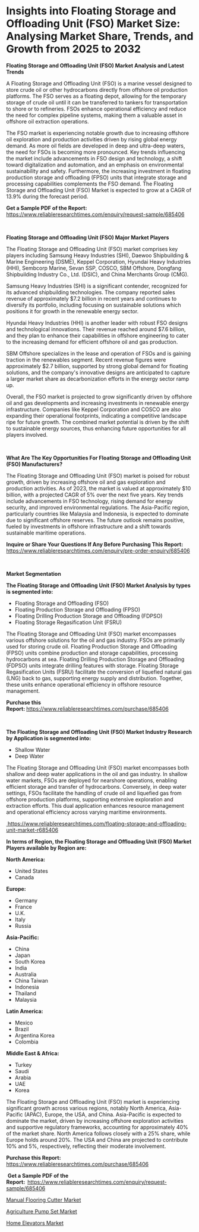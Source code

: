 <p><h1>Insights into Floating Storage and Offloading Unit (FSO) Market Size: Analysing Market Share, Trends, and Growth from 2025 to 2032</h1></p><p><strong>Floating Storage and Offloading Unit (FSO) Market Analysis and Latest Trends</strong></p>
<p><p>A Floating Storage and Offloading Unit (FSO) is a marine vessel designed to store crude oil or other hydrocarbons directly from offshore oil production platforms. The FSO serves as a floating depot, allowing for the temporary storage of crude oil until it can be transferred to tankers for transportation to shore or to refineries. FSOs enhance operational efficiency and reduce the need for complex pipeline systems, making them a valuable asset in offshore oil extraction operations.</p><p>The FSO market is experiencing notable growth due to increasing offshore oil exploration and production activities driven by rising global energy demand. As more oil fields are developed in deep and ultra-deep waters, the need for FSOs is becoming more pronounced. Key trends influencing the market include advancements in FSO design and technology, a shift toward digitalization and automation, and an emphasis on environmental sustainability and safety. Furthermore, the increasing investment in floating production storage and offloading (FPSO) units that integrate storage and processing capabilities complements the FSO demand. The Floating Storage and Offloading Unit (FSO) Market is expected to grow at a CAGR of 13.9% during the forecast period.</p></p>
<p><strong>Get a Sample PDF of the Report:&nbsp;</strong> <a href="https://www.reliableresearchtimes.com/enquiry/request-sample/685406?utm_campaign=2220&utm_medium=2&utm_source=Github&utm_content=ia&utm_term=28022025&utm_id=floating-storage-and-offloading-unit-fso">https://www.reliableresearchtimes.com/enquiry/request-sample/685406</a></p>
<p>&nbsp;</p>
<p><strong>Floating Storage and Offloading Unit (FSO) Major Market Players</strong></p>
<p><p>The Floating Storage and Offloading Unit (FSO) market comprises key players including Samsung Heavy Industries (SHI), Daewoo Shipbuilding & Marine Engineering (DSME), Keppel Corporation, Hyundai Heavy Industries (HHI), Sembcorp Marine, Sevan SSP, COSCO, SBM Offshore, Dongfang Shipbuilding Industry Co., Ltd. (DSIC), and China Merchants Group (CMG). </p><p>Samsung Heavy Industries (SHI) is a significant contender, recognized for its advanced shipbuilding technologies. The company reported sales revenue of approximately $7.2 billion in recent years and continues to diversify its portfolio, including focusing on sustainable solutions which positions it for growth in the renewable energy sector.</p><p>Hyundai Heavy Industries (HHI) is another leader with robust FSO designs and technological innovations. Their revenue reached around $7.6 billion, and they plan to enhance their capabilities in offshore engineering to cater to the increasing demand for efficient offshore oil and gas production.</p><p>SBM Offshore specializes in the lease and operation of FSOs and is gaining traction in the renewables segment. Recent revenue figures were approximately $2.7 billion, supported by strong global demand for floating solutions, and the company's innovative designs are anticipated to capture a larger market share as decarbonization efforts in the energy sector ramp up.</p><p>Overall, the FSO market is projected to grow significantly driven by offshore oil and gas developments and increasing investments in renewable energy infrastructure. Companies like Keppel Corporation and COSCO are also expanding their operational footprints, indicating a competitive landscape ripe for future growth. The combined market potential is driven by the shift to sustainable energy sources, thus enhancing future opportunities for all players involved.</p></p>
<p>&nbsp;</p>
<p><strong>What Are The Key Opportunities For Floating Storage and Offloading Unit (FSO) Manufacturers?</strong></p>
<p><p>The Floating Storage and Offloading Unit (FSO) market is poised for robust growth, driven by increasing offshore oil and gas exploration and production activities. As of 2023, the market is valued at approximately $10 billion, with a projected CAGR of 5% over the next five years. Key trends include advancements in FSO technology, rising demand for energy security, and improved environmental regulations. The Asia-Pacific region, particularly countries like Malaysia and Indonesia, is expected to dominate due to significant offshore reserves. The future outlook remains positive, fueled by investments in offshore infrastructure and a shift towards sustainable maritime operations.</p></p>
<p><strong>Inquire or Share Your Questions If Any Before Purchasing This Report:</strong> <a href="https://www.reliableresearchtimes.com/enquiry/pre-order-enquiry/685406?utm_campaign=2220&utm_medium=2&utm_source=Github&utm_content=ia&utm_term=28022025&utm_id=floating-storage-and-offloading-unit-fso">https://www.reliableresearchtimes.com/enquiry/pre-order-enquiry/685406</a></p>
<p>&nbsp;</p>
<p><strong>Market Segmentation</strong></p>
<p><strong>The Floating Storage and Offloading Unit (FSO) Market Analysis by types is segmented into:</strong></p>
<p><ul><li>Floating Storage and Offloading (FSO)</li><li>Floating Production Storage and Offloading (FPSO)</li><li>Floating Drilling Production Storage and Offloading (FDPSO)</li><li>Floating Storage Regasification Unit (FSRU)</li></ul></p>
<p><p>The Floating Storage and Offloading Unit (FSO) market encompasses various offshore solutions for the oil and gas industry. FSOs are primarily used for storing crude oil. Floating Production Storage and Offloading (FPSO) units combine production and storage capabilities, processing hydrocarbons at sea. Floating Drilling Production Storage and Offloading (FDPSO) units integrate drilling features with storage. Floating Storage Regasification Units (FSRU) facilitate the conversion of liquefied natural gas (LNG) back to gas, supporting energy supply and distribution. Together, these units enhance operational efficiency in offshore resource management.</p></p>
<p><strong>Purchase this Report:&nbsp;</strong><a href="https://www.reliableresearchtimes.com/purchase/685406?utm_campaign=2220&utm_medium=2&utm_source=Github&utm_content=ia&utm_term=28022025&utm_id=floating-storage-and-offloading-unit-fso">https://www.reliableresearchtimes.com/purchase/685406</a></p>
<p>&nbsp;</p>
<p><strong>The Floating Storage and Offloading Unit (FSO) Market Industry Research by Application is segmented into:</strong></p>
<p><ul><li>Shallow Water</li><li>Deep Water</li></ul></p>
<p><p>The Floating Storage and Offloading Unit (FSO) market encompasses both shallow and deep water applications in the oil and gas industry. In shallow water markets, FSOs are deployed for nearshore operations, enabling efficient storage and transfer of hydrocarbons. Conversely, in deep water settings, FSOs facilitate the handling of crude oil and liquefied gas from offshore production platforms, supporting extensive exploration and extraction efforts. This dual application enhances resource management and operational efficiency across varying maritime environments.</p></p>
<p><a href="https://www.reliableresearchtimes.com/floating-storage-and-offloading-unit-market-r685406?utm_campaign=2220&utm_medium=2&utm_source=Github&utm_content=ia&utm_term=28022025&utm_id=floating-storage-and-offloading-unit-fso">&nbsp;https://www.reliableresearchtimes.com/floating-storage-and-offloading-unit-market-r685406</a></p>
<p><strong>In terms of Region, the Floating Storage and Offloading Unit (FSO) Market Players available by Region are:</strong></p>
<p>
    <p> <strong> North America: </strong>
        <ul>
            <li>United States</li>
            <li>Canada</li>
        </ul>
        </p> 
    <p> <strong> Europe: </strong>
        <ul>
            <li>Germany</li>
            <li>France</li>
            <li>U.K.</li>
            <li>Italy</li>
            <li>Russia</li>
        </ul>
        </p> 
    <p> <strong> Asia-Pacific: </strong>
        <ul>
            <li>China</li>
            <li>Japan</li>
            <li>South Korea</li>
            <li>India</li>
            <li>Australia</li>
            <li>China Taiwan</li>
            <li>Indonesia</li>
            <li>Thailand</li>
            <li>Malaysia</li>
        </ul>
        </p> 
    <p> <strong> Latin America: </strong>
        <ul>
            <li>Mexico</li>
            <li>Brazil</li>
            <li>Argentina Korea</li>
            <li>Colombia</li>
        </ul>
        </p> 
    <p> <strong> Middle East & Africa: </strong>
        <ul>
            <li>Turkey</li>
            <li>Saudi</li>
            <li>Arabia</li>
            <li>UAE</li>
            <li>Korea</li>
        </ul>
    </p>
    </p>
<p><p>The Floating Storage and Offloading Unit (FSO) market is experiencing significant growth across various regions, notably North America, Asia-Pacific (APAC), Europe, the USA, and China. Asia-Pacific is expected to dominate the market, driven by increasing offshore exploration activities and supportive regulatory frameworks, accounting for approximately 40% of the market share. North America follows closely with a 25% share, while Europe holds around 20%. The USA and China are projected to contribute 10% and 5%, respectively, reflecting their moderate involvement.</p></p>
<p><strong>Purchase this Report: </strong><a href="https://www.reliableresearchtimes.com/purchase/685406?utm_campaign=2220&utm_medium=2&utm_source=Github&utm_content=ia&utm_term=28022025&utm_id=floating-storage-and-offloading-unit-fso">https://www.reliableresearchtimes.com/purchase/685406</a></p>
<p>&nbsp;<strong>Get a Sample PDF of the Report:&nbsp;&nbsp;</strong><a href="https://www.reliableresearchtimes.com/enquiry/request-sample/685406?utm_campaign=2220&utm_medium=2&utm_source=Github&utm_content=ia&utm_term=28022025&utm_id=floating-storage-and-offloading-unit-fso">https://www.reliableresearchtimes.com/enquiry/request-sample/685406</a></p>
<p><strong></strong></p>
<p><p><a href="https://github.com/simurmarzoa/Market-Research-Report-List-1/blob/main/manual-flooring-cutter-market.md?utm_campaign=2220&utm_medium=2&utm_source=Github&utm_content=ia&utm_term=28022025&utm_id=floating-storage-and-offloading-unit-fso">Manual Flooring Cutter Market</a></p><p><a href="https://github.com/pomasifilo/Market-Research-Report-List-1/blob/main/agriculture-pump-set-market.md?utm_campaign=2220&utm_medium=2&utm_source=Github&utm_content=ia&utm_term=28022025&utm_id=floating-storage-and-offloading-unit-fso">Agriculture Pump Set Market</a></p><p><a href="https://github.com/avikalitesjj/Market-Research-Report-List-1/blob/main/home-elevators-market.md?utm_campaign=2220&utm_medium=2&utm_source=Github&utm_content=ia&utm_term=28022025&utm_id=floating-storage-and-offloading-unit-fso">Home Elevators Market</a></p></p>